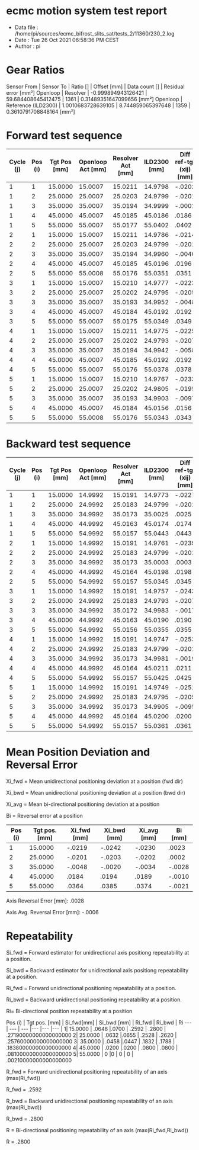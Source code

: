 # ecmc motion system test report

* Data file   : /home/pi/sources/ecmc_bifrost_slits_sat/tests_2/11360/230_2.log
* Date        : Tue 26 Oct 2021 06:58:36 PM CEST
* Author      : pi


# Gear Ratios
Sensor From | Sensor To | Ratio [] | Offset [mm] | Data count [] | Residual error [mm²]
Openloop | Resolver | -0.999894943126421 | 59.684408645412475 | 1361 | 0.31489351647099656 [mm²]
Openloop | Reference (ILD2300) | 1.0010683728639105 | 8.744859065397648 | 1359 | 0.3610791708848164 [mm²]

# Forward test sequence

Cycle (j)| Pos (i)| Tgt Pos [mm] | Openloop Act [mm] | Resolver Act [mm] | ILD2300 [mm] | Diff ref-tgt (xij) [mm]
--- | --- | --- | --- | --- | --- |--- |
1 | 1 | 15.0000 | 15.0007 | 15.0211 | 14.9798 | -.0202 |
1 | 2 | 25.0000 | 25.0007 | 25.0203 | 24.9799 | -.0201 |
1 | 3 | 35.0000 | 35.0007 | 35.0194 | 34.9999 | -.0001 |
1 | 4 | 45.0000 | 45.0007 | 45.0185 | 45.0186 | .0186 |
1 | 5 | 55.0000 | 55.0007 | 55.0177 | 55.0402 | .0402 |
2 | 1 | 15.0000 | 15.0007 | 15.0211 | 14.9786 | -.0214 |
2 | 2 | 25.0000 | 25.0007 | 25.0203 | 24.9799 | -.0201 |
2 | 3 | 35.0000 | 35.0007 | 35.0194 | 34.9960 | -.0040 |
2 | 4 | 45.0000 | 45.0007 | 45.0185 | 45.0196 | .0196 |
2 | 5 | 55.0000 | 55.0008 | 55.0176 | 55.0351 | .0351 |
3 | 1 | 15.0000 | 15.0007 | 15.0210 | 14.9777 | -.0223 |
3 | 2 | 25.0000 | 25.0007 | 25.0202 | 24.9795 | -.0205 |
3 | 3 | 35.0000 | 35.0007 | 35.0193 | 34.9952 | -.0048 |
3 | 4 | 45.0000 | 45.0007 | 45.0184 | 45.0192 | .0192 |
3 | 5 | 55.0000 | 55.0007 | 55.0175 | 55.0349 | .0349 |
4 | 1 | 15.0000 | 15.0007 | 15.0211 | 14.9775 | -.0225 |
4 | 2 | 25.0000 | 25.0007 | 25.0202 | 24.9793 | -.0207 |
4 | 3 | 35.0000 | 35.0007 | 35.0194 | 34.9942 | -.0058 |
4 | 4 | 45.0000 | 45.0007 | 45.0185 | 45.0192 | .0192 |
4 | 5 | 55.0000 | 55.0007 | 55.0176 | 55.0378 | .0378 |
5 | 1 | 15.0000 | 15.0007 | 15.0210 | 14.9767 | -.0233 |
5 | 2 | 25.0000 | 25.0007 | 25.0202 | 24.9805 | -.0195 |
5 | 3 | 35.0000 | 35.0007 | 35.0193 | 34.9903 | -.0097 |
5 | 4 | 45.0000 | 45.0007 | 45.0184 | 45.0156 | .0156 |
5 | 5 | 55.0000 | 55.0008 | 55.0176 | 55.0343 | .0343 |


# Backward test sequence
Cycle (j)| Pos (i)| Tgt Pos [mm] | Openloop Act [mm] | Resolver Act [mm] | ILD2300 [mm] | Diff ref-tgt (xij) [mm]
--- | --- | --- | --- | --- | --- |--- |
1 | 1 | 15.0000 | 14.9992 | 15.0191 | 14.9773 | -.0227 |
1 | 2 | 25.0000 | 24.9992 | 25.0183 | 24.9799 | -.0201 |
1 | 3 | 35.0000 | 34.9992 | 35.0173 | 35.0025 | .0025 |
1 | 4 | 45.0000 | 44.9992 | 45.0163 | 45.0174 | .0174 |
1 | 5 | 55.0000 | 54.9992 | 55.0157 | 55.0443 | .0443 |
2 | 1 | 15.0000 | 14.9992 | 15.0191 | 14.9761 | -.0239 |
2 | 2 | 25.0000 | 24.9992 | 25.0183 | 24.9799 | -.0201 |
2 | 3 | 35.0000 | 34.9992 | 35.0173 | 35.0003 | .0003 |
2 | 4 | 45.0000 | 44.9992 | 45.0164 | 45.0198 | .0198 |
2 | 5 | 55.0000 | 54.9992 | 55.0157 | 55.0345 | .0345 |
3 | 1 | 15.0000 | 14.9992 | 15.0191 | 14.9757 | -.0243 |
3 | 2 | 25.0000 | 24.9992 | 25.0183 | 24.9793 | -.0207 |
3 | 3 | 35.0000 | 34.9992 | 35.0172 | 34.9983 | -.0017 |
3 | 4 | 45.0000 | 44.9992 | 45.0163 | 45.0190 | .0190 |
3 | 5 | 55.0000 | 54.9992 | 55.0156 | 55.0355 | .0355 |
4 | 1 | 15.0000 | 14.9992 | 15.0191 | 14.9747 | -.0253 |
4 | 2 | 25.0000 | 24.9992 | 25.0183 | 24.9799 | -.0201 |
4 | 3 | 35.0000 | 34.9992 | 35.0173 | 34.9981 | -.0019 |
4 | 4 | 45.0000 | 44.9992 | 45.0164 | 45.0211 | .0211 |
4 | 5 | 55.0000 | 54.9992 | 55.0157 | 55.0425 | .0425 |
5 | 1 | 15.0000 | 14.9992 | 15.0191 | 14.9749 | -.0251 |
5 | 2 | 25.0000 | 24.9992 | 25.0183 | 24.9795 | -.0205 |
5 | 3 | 35.0000 | 34.9992 | 35.0173 | 34.9905 | -.0095 |
5 | 4 | 45.0000 | 44.9992 | 45.0164 | 45.0200 | .0200 |
5 | 5 | 55.0000 | 54.9992 | 55.0157 | 55.0361 | .0361 |


# Mean Position Deviation and Reversal Error

Xi_fwd = Mean unidirectional positioning deviation at a position (fwd dir)

Xi_bwd = Mean unidirectional positioning deviation at a position (bwd dir)

Xi_avg = Mean bi-directional positioning deviation at a position

Bi = Reversal error at a position

Pos (i) | Tgt pos. [mm] | Xi_fwd [mm] | Xi_bwd [mm] | Xi_avg [mm] | Bi [mm]
--- | --- | --- |--- |--- |--- |
1 | 15.0000 | -.0219 | -.0242 | -.0230 | .0023
2 | 25.0000 | -.0201 | -.0203 | -.0202 | .0002
3 | 35.0000 | -.0048 | -.0020 | -.0034 | -.0028
4 | 45.0000 | .0184 | .0194 | .0189 | -.0010
5 | 55.0000 | .0364 | .0385 | .0374 | -.0021

Axis Reversal Error [mm]: .0028

Axis Avg. Reversal Error [mm]: -.0006

# Repeatability

Si_fwd = Forward estimator for unidirectional axis positiong repeatability at a position.

Si_bwd = Backward estimator for unidirectional axis positiong repeatability at a position.

Ri_fwd = Forward unidirectional positioning repeatability at a position.

Ri_bwd = Backward unidirectional positioning repeatability at a position.

Ri= Bi-directional position repeatability at a position

Pos (i) | Tgt pos. [mm] | Si_fwd[mm] | Si_bwd [mm] | Ri_fwd | Ri_bwd | Ri
--- | --- | --- |--- |--- |--- |
1| 15.0000 | .0648 |.0700 | .2592 | .2800 | .27190000000000000000
2| 25.0000 | .0632 |.0655 | .2528 | .2620 | .25760000000000000000
3| 35.0000 | .0458 |.0447 | .1832 | .1788 | .18380000000000000000
4| 45.0000 | .0200 |.0200 | .0800 | .0800 | .08100000000000000000
5| 55.0000 | 0 |0 | 0 | 0 | .00210000000000000000

R_fwd = Forward unidirectional positioning repeatability of an axis (max(Ri_fwd))

R_fwd = .2592

R_bwd = Backward unidirectional positioning repeatability of an axis (max(Ri_bwd))

R_bwd = .2800

R = Bi-directional positioning repeatability of an axis (max(Ri_fwd,Ri_bwd))

R = .2800

